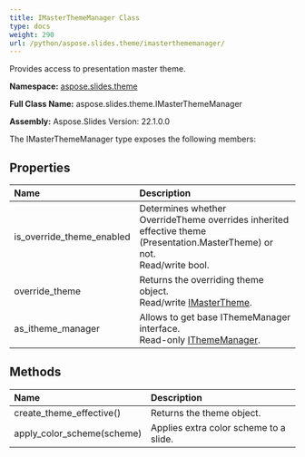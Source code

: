 ```yaml
---
title: IMasterThemeManager Class
type: docs
weight: 290
url: /python/aspose.slides.theme/imasterthememanager/
---
```


Provides access to presentation master theme.

**Namespace:** [aspose.slides.theme](/python/aspose.slides.theme/)

**Full Class Name:** aspose.slides.theme.IMasterThemeManager

**Assembly:**  Aspose.Slides Version: 22.1.0.0

The IMasterThemeManager type exposes the following members:
## **Properties**
|**Name**|**Description**|
| :- | :- |
|is_override_theme_enabled|Determines whether OverrideTheme overrides inherited effective theme (Presentation.MasterTheme) or not.<br/>            Read/write bool.|
|override_theme|Returns the overriding theme object.<br/>            Read/write [IMasterTheme](/python/aspose.slides.theme/imastertheme/).|
|as_itheme_manager|Allows to get base IThemeManager interface.<br/>            Read-only [IThemeManager](/python/aspose.slides.theme/ithememanager/).|
## **Methods**
|**Name**|**Description**|
| :- | :- |
|create_theme_effective()|Returns the theme object.|
|apply_color_scheme(scheme)|Applies extra color scheme to a slide.|
